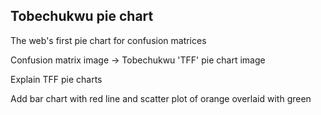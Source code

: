 ## Tobechukwu pie chart
The web's first pie chart for confusion matrices


Confusion matrix image -> Tobechukwu 'TFF' pie chart image

Explain TFF pie charts

Add bar chart with red line and scatter plot of orange overlaid with green
